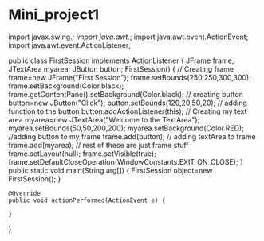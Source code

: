 # Mini_project1
import javax.swing.*;
import java.awt.*;
import java.awt.event.ActionEvent;
import java.awt.event.ActionListener;

public class FirstSession implements ActionListener {
    JFrame frame;
    JTextArea myarea;
    JButton button;
    FirstSession()
    {
        // Creating frame
        frame=new JFrame("First Session");
        frame.setBounds(250,250,300,300);
        frame.setBackground(Color.black);
        frame.getContentPane().setBackground(Color.black);
        // creating button
        button=new JButton("Click");
        button.setBounds(120,20,50,20);
        // adding function to the button
        button.addActionListener(this);
        // Creating my text area
        myarea=new JTextArea("Welcome to the TextArea");
        myarea.setBounds(50,50,200,200);
        myarea.setBackground(Color.RED);
        //adding button to my frame
        frame.add(button);
        // adding textArea to frame
        frame.add(myarea);
        // rest of these are just frame stuff
        frame.setLayout(null);
        frame.setVisible(true);
        frame.setDefaultCloseOperation(WindowConstants.EXIT_ON_CLOSE);
    }
    public static void main(String arg[])
    {
        FirstSession object=new FirstSession();
    }


    @Override
    public void actionPerformed(ActionEvent e) {

    }
}
